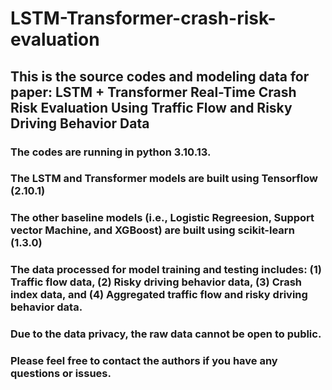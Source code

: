# LSTM-Transformer-crash-risk-evaluation
## This is the source codes and modeling data for paper: LSTM + Transformer Real-Time Crash Risk Evaluation Using Traffic Flow and Risky Driving Behavior Data

### The codes are running in python 3.10.13.
### The LSTM and Transformer models are built using Tensorflow (2.10.1)
### The other baseline models (i.e., Logistic Regreesion, Support vector Machine, and XGBoost) are built using scikit-learn (1.3.0)
### The data processed for model training and testing includes: (1) Traffic flow data, (2) Risky driving behavior data, (3) Crash index data, and (4) Aggregated traffic flow and risky driving behavior data.
### Due to the data privacy, the raw data cannot be open to public. 
### Please feel free to contact the authors if you have any questions or issues.
